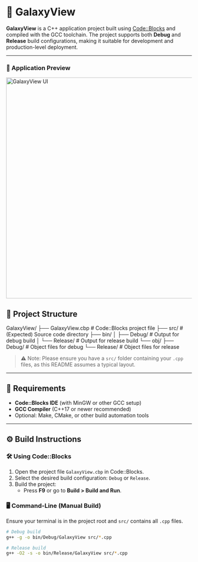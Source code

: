 # 🌌 GalaxyView

**GalaxyView** is a C++ application project built using [Code::Blocks](http://www.codeblocks.org/) and compiled with the GCC toolchain. The project supports both **Debug** and **Release** build configurations, making it suitable for development and production-level deployment.

---
### 🌌 Application Preview

<img src="assets/Screenshot.png" alt="GalaxyView UI" width="600"/>



## 📁 Project Structure

GalaxyView/
├── GalaxyView.cbp # Code::Blocks project file
├── src/ # (Expected) Source code directory
├── bin/
│ ├── Debug/ # Output for debug build
│ └── Release/ # Output for release build
└── obj/
├── Debug/ # Object files for debug
└── Release/ # Object files for release


> ⚠️ Note: Please ensure you have a `src/` folder containing your `.cpp` files, as this README assumes a typical layout.

---

## 🧰 Requirements

- **Code::Blocks IDE** (with MinGW or other GCC setup)
- **GCC Compiler** (C++17 or newer recommended)
- Optional: Make, CMake, or other build automation tools

---

## ⚙️ Build Instructions

### 🛠️ Using Code::Blocks

1. Open the project file `GalaxyView.cbp` in Code::Blocks.
2. Select the desired build configuration: `Debug` or `Release`.
3. Build the project:
   - Press **F9** or go to **Build > Build and Run**.

### 🖥️ Command-Line (Manual Build)

Ensure your terminal is in the project root and `src/` contains all `.cpp` files.

```bash
# Debug build
g++ -g -o bin/Debug/GalaxyView src/*.cpp

# Release build
g++ -O2 -s -o bin/Release/GalaxyView src/*.cpp
